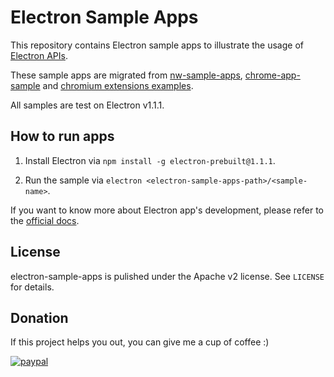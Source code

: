 # Electron Sample Apps

This repository contains Electron sample apps to illustrate the usage of
[Electron APIs](https://github.com/electron/electron/tree/master/docs).

These sample apps are migrated from [nw-sample-apps](https://github.com/zcbenz/nw-sample-apps),
[chrome-app-sample](https://github.com/GoogleChrome/chrome-app-samples) and
[chromium extensions examples](https://code.google.com/p/chromium/codesearch#chromium/src/chrome/common/extensions/docs/examples/&sq=package:chromium&type=cs).

All samples are test on Electron v1.1.1.

## How to run apps

1. Install Electron via `npm install -g electron-prebuilt@1.1.1`.

2. Run the sample via `electron <electron-sample-apps-path>/<sample-name>`.

If you want to know more about Electron app's development, please refer to the
[official docs](https://github.com/electron/electron/blob/master/docs/tutorial/quick-start.md).

## License

electron-sample-apps is pulished under the Apache v2 license. See `LICENSE` for details.

## Donation

If this project helps you out, you can give me a cup of coffee :)

[![paypal](https://img.shields.io/badge/donate-paypal-brightgreen.svg)](https://www.paypal.com/cgi-bin/webscr?cmd=_s-xclick&hosted_button_id=ZVNVLSK6P6JRG)
